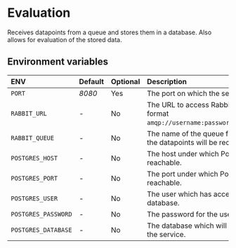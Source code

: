 # Evaluation

Receives datapoints from a queue and stores them in a database. Also allows for evaluation of the stored data.

## Environment variables

| ENV                 | Default | Optional | Description                                                                    |
|:--------------------|:--------|----------|:-------------------------------------------------------------------------------|
| `PORT`              | _8080_  | Yes      | The port on which the service listens.                                         |
| `RABBIT_URL`        | _-_     | No       | The URL to access RabbitMQ in the format `amqp://username:password@url:5672/`. |
| `RABBIT_QUEUE`      | _-_     | No       | The name of the queue from which the datapoints will be received.              |
| `POSTGRES_HOST`     | _-_     | No       | The host under which Postgres is reachable.                                    |
| `POSTGRES_PORT`     | _-_     | No       | The port under which Postgres is reachable.                                    |
| `POSTGRES_USER`     | _-_     | No       | The user which has access to the database.                                     |
| `POSTGRES_PASSWORD` | _-_     | No       | The password for the user.                                                     |
| `POSTGRES_DATABASE` | _-_     | No       | The database which will be used by the service.                                |
